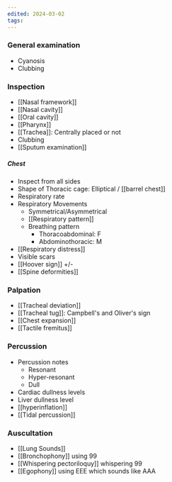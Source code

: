 ```yaml
---
edited: 2024-03-02
tags:
---
```

### General examination
- Cyanosis
- Clubbing
### Inspection
- [[Nasal framework]]
- [[Nasal cavity]] 
- [[Oral cavity]]
- [[Pharynx]]
- [[Trachea]]: Centrally placed or not
- Clubbing 
- [[Sputum examination]] 

##### Chest
- Inspect from all sides 
- Shape of Thoracic cage: Elliptical / [[barrel chest]] 
- Respiratory rate
- Respiratory Movements
	- Symmetrical/Asymmetrical
	- [[Respiratory pattern]] 
	- Breathing pattern
		- Thoracoabdominal: F
		- Abdominothoracic: M
- [[Respiratory distress]] 
- Visible scars
- [[Hoover sign]] +/- 
- [[Spine deformities]] 
### Palpation
- [[Tracheal deviation]] 
- [[Tracheal tug]]: Campbell's and Oliver's sign
- [[Chest expansion]] 
- [[Tactile fremitus]] 

### Percussion
- Percussion notes
	- Resonant
	- Hyper-resonant
	- Dull
- Cardiac dullness levels
- Liver dullness level
- [[hyperinflation]] 
- [[Tidal percussion]]

### Auscultation
- [[Lung Sounds]] 
- [[Bronchophony]] using 99
- [[Whispering pectoriloquy]] whispering 99
- [[Egophony]] using EEE which sounds like AAA

